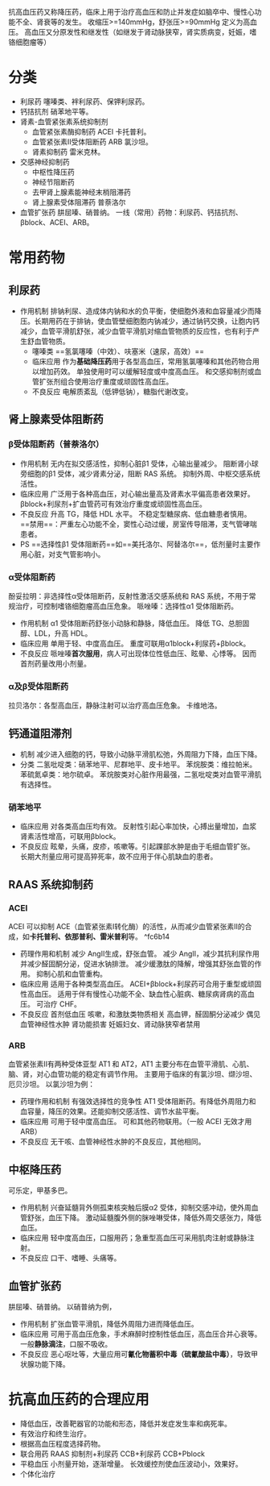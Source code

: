 抗高血压药又称降压药，临床上用于治疗高血压和防止并发症如脑卒中、慢性心功能不全、肾衰等的发生。
收缩压>=140mmHg，舒张压>=90mmHg 定义为高血压。
高血压又分原发性和继发性（如继发于肾动脉狭窄，肾实质病变，妊娠，嗜铬细胞瘤等）
# 分类
- 利尿药
  噻嗪类、袢利尿药、保钾利尿药。
- 钙拮抗剂
  硝苯地平等。
- 肾素-血管紧张素系统抑制剂
	- 血管紧张素酶抑制药 ACEI
	  卡托普利。
	- 血管紧张素Ⅱ受体阻断药 ARB
	  氯沙坦。
	- 肾素抑制药
	  雷米克林。
- 交感神经抑制药
	- 中枢性降压药
	- 神经节阻断药
	- 去甲肾上腺素能神经末梢阻滞药
	- 肾上腺素受体阻滞药
	  普萘洛尔
- 血管扩张药
  肼屈嗪、硝普纳。
一线（常用）药物：利尿药、钙拮抗剂、βblock、ACEI、ARB。
# 常用药物
## 利尿药
- 作用机制
  排钠利尿、造成体内钠和水的负平衡，使细胞外液和血容量减少而降压。长期用药在于排钠，使血管壁细胞胞内钠减少，通过钠钙交换，让胞内钙减少，血管平滑肌舒张，减少血管平滑肌对缩血管物质的反应性，也有利于产生舒血管物质。
	- 噻嗪类
	  ==氢氯噻嗪（中效）、呋塞米（速尿，高效）==
	- 临床应用
	  作为**基础降压药**用于各型高血压，常用氢氯噻嗪和其他药物合用以增加药效。
	  单独使用时可以缓解轻度或中度高血压。
	  和交感抑制剂或血管扩张剂组合使用治疗重度或顽固性高血压。
	- 不良反应
	  电解质紊乱（低钾低钠），糖脂代谢改变。
## 肾上腺素受体阻断药
### β受体阻断药（普萘洛尔）
- 作用机制
  无内在拟交感活性，抑制心脏β1 受体，心输出量减少。
  阻断肾小球旁细胞的β1 受体，减少肾素分泌，阻断 RAS 系统。
  抑制外周、中枢交感系统活性。
- 临床应用
  广泛用于各种高血压，对心输出量高及肾素水平偏高患者效果好。
  βblock+利尿剂+扩血管药可有效治疗重度或顽固性高血压。
- 不良反应
  升高 TG，降低 HDL 水平。
  不稳定型糖尿病、低血糖患者慎用。
  ==禁用==：严重左心功能不全，窦性心动过缓，房室传导阻滞，支气管哮喘患者。
- PS
  ==选择性β1 受体阻断药==如==美托洛尔、阿替洛尔==，低剂量时主要作用心脏，对支气管影响小。
### α受体阻断药
酚妥拉明：非选择性α受体阻断药，反射性激活交感系统和 RAS 系统，不用于常规治疗，可控制嗜铬细胞瘤高血压危象。
哌唑嗪：选择性α1 受体阻断药。
- 作用机制
  α1 受体阻断药舒张小动脉和静脉，降低血压。
  降低 TG、总胆固醇、LDL，升高 HDL。
- 临床应用
  单用于轻、中度高血压。
  重度可联用α1block+利尿药+βblock。
- 不良反应
  哌唑嗪**首次服用**，病人可出现体位性低血压、眩晕、心悸等。
  因而首剂药量改用小剂量。
### α及β受体阻断药
拉贝洛尔：各型高血压，静脉注射可以治疗高血压危象。
卡维地洛。
## 钙通道阻滞剂
- 机制
  减少进入细胞的钙，导致小动脉平滑肌松弛，外周阻力下降，血压下降。
- 分类
  二氢吡啶类：硝苯地平、尼群地平、皮卡地平。
  苯烷胺类：维拉帕米。
  苯硫氮卓类：地尔硫卓。
苯烷胺类对心脏作用最强，二氢吡啶类对血管平滑肌有选择性。
### 硝苯地平
- 临床应用
  对各类高血压均有效。
  反射性引起心率加快，心搏出量增加，血浆肾素活性增高，可联用βblock。
- 不良反应
  眩晕，头痛，皮疹，咳嗽等。引起踝部水肿是由于毛细血管扩张。
  长期大剂量应用可提高猝死率，故不应用于伴心肌缺血的患者。
## RAAS 系统抑制药
### ACEI
ACEI 可以抑制 ACE（血管紧张素Ⅰ转化酶）的活性，从而减少血管紧张素Ⅱ的合成，如**卡托普利、依那普利、雷米普利**等。 ^fc6b14
- 药理作用和机制
  减少 AngⅡ生成，舒张血管。
  减少 AngⅡ，减少其抗利尿作用并减少醛固酮分泌，促进水钠排泄。
  减少缓激肽的降解，增强其舒张血管的作用。
  抑制心肌和血管重构。 
- 临床应用
  适用于各种类型高血压。
  ACEI+βblock+利尿药可合用于重型或顽固性高血压。
  适用于伴有慢性心功能不全、缺血性心脏病、糖尿病肾病的高血压。
  可治疗 CHF。
- 不良反应
  首剂低血压
  咳嗽，和激肽类物质相关
  高血钾，醛固酮分泌减少
  偶见血管神经性水肿
  肾功能损害
  妊娠妇女、肾动脉狭窄者禁用
### ARB
血管紧张素Ⅱ有两种受体亚型 AT1 和 AT2，AT1 主要分布在血管平滑肌、心肌、脑、肾，对心血管功能的稳定有调节作用。
主要用于临床的有氯沙坦、缬沙坦、厄贝沙坦。
以氯沙坦为例：
- 药理作用和机制
  有强效选择性的竞争性 AT1 受体阻断药。有降低外周阻力和血容量，降压的效果。还能抑制交感活性、调节水盐平衡。
- 临床应用
  可用于轻中度高血压。
  可和其他药物联用。（一般 ACEI 无效才用 ARB）
- 不良反应
  无干咳、血管神经性水肿的不良反应，其他相同。
## 中枢降压药
可乐定，甲基多巴。
- 作用机制
  兴奋延髓背外侧孤束核突触后膜α2 受体，抑制交感冲动，使外周血管舒张，血压下降。
  激动延髓腹外侧的脒唑啉受体，降低外周交感张力，降低血压。
- 临床应用
  轻中度高血压，口服用药；急重型高血压可采用肌肉注射或静脉注射。
- 不良反应
  口干、嗜睡、头痛等。
## 血管扩张药
肼屈嗪、硝普纳。
以硝普纳为例，
- 作用机制
  扩张血管平滑肌，降低外周阻力进而降低血压。
- 临床应用
  可用于高血压危象，手术麻醉时控制性低血压，高血压合并心衰等。
  一般**静脉滴注**，口服不吸收。
- 不良反应
  恶心呕吐等，大量应用可**氰化物蓄积中毒（硫氰酸盐中毒）**，导致甲状腺功能下降。
# 抗高血压药的合理应用
- 降低血压，改善靶器官的功能和形态，降低并发症发生率和病死率。
- 有效治疗和终生治疗。
- 根据高血压程度选择药物。
- 联合用药
  RAAS 抑制剂+利尿药
  CCB+利尿药
  CCB+Pblock
- 平稳血压
  小剂量开始，逐渐增量。
  长效缓控剂使血压波动小，效果好。
- 个体化治疗